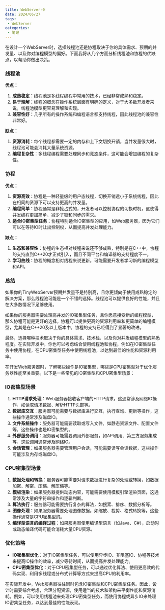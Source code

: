 ```yaml
---
title: WebServer-0
date: 2024/06/27
tags:
 - WebServer
categories:
 - 笔记
---
```



在设计一个WebServer时，选择线程池还是协程取决于你的具体需求、预期的并发量、以及你对编程模型的偏好。下面我将从几个方面分析线程池和协程的优缺点，以帮助你做出决策。

### 线程池

**优点：**
1. **成熟稳定**：线程池是多线程编程中常用的技术，已经非常成熟和稳定。
2. **易于理解**：线程的概念在操作系统层面有明确的定义，对于大多数开发者来说，线程池模型更容易理解和实现。
3. **兼容性好**：几乎所有的操作系统和编程语言都支持线程，因此线程池的兼容性非常好。

**缺点：**
1. **资源消耗**：每个线程都需要一定的内存和上下文切换开销，当并发量很大时，线程池可能会消耗大量系统资源。
2. **编程复杂性**：多线程编程需要处理同步和竞态条件，这可能会增加编程的复杂性。

### 协程

**优点：**
1. **资源高效**：协程是一种轻量级的用户态线程，切换开销远小于系统线程，因此在相同的资源下可以支持更高的并发量。
2. **编程简单**：协程通常是非抢占式的，开发者可以控制协程的切换时机，这使得并发编程更加简单，减少了锁和同步的需求。
3. **适合IO密集型任务**：协程特别适合IO密集型的应用，如Web服务器，因为它们可以在等待IO时让出控制权，从而提高并发处理能力。

**缺点：**
1. **生态和兼容性**：协程的生态相对线程来说还不够成熟，特别是在C++中，协程的支持直到C++20才正式引入，而且不同平台和编译器的支持程度不一。
2. **学习曲线**：协程的概念相对线程来说更新，可能需要开发者学习新的编程模型和API。

### 总结

如果你的TinyWebServer预期并发量不是特别高，且你更倾向于使用成熟稳定的解决方案，那么线程池可能是一个不错的选择。线程池可以提供良好的性能，并且在大多数情况下足够使用。

如果你的服务器需要处理高并发的IO密集型任务，且你愿意接受新的编程模型，那么协程可能是更好的选择。协程可以提供更高的资源利用率和更简单的编程模型，尤其是在C++20及以上版本中，协程的支持已经得到了显著的改进。

最终，选择哪种技术取决于你的具体需求、技术栈、以及你对并发编程模型的熟悉程度。在实际开发中，你也可以考虑结合使用线程池和协程，例如在IO密集型任务中使用协程，在CPU密集型任务中使用线程池，以达到最佳的性能和资源利用率。

在开发Web服务器时，了解哪些操作是IO密集型，哪些是CPU密集型对于优化服务器性能至关重要。以下是一些常见的IO密集型和CPU密集型场景：

### IO密集型场景

1. **HTTP请求处理**：Web服务器接收客户端的HTTP请求，这通常涉及网络IO操作，如读取请求数据、解析HTTP头部等。
2. **数据库交互**：服务器可能需要与数据库进行交互，执行查询、更新等操作，这些操作通常涉及磁盘IO。
3. **文件系统操作**：服务器可能需要读取或写入文件，如静态资源文件、配置文件等，这些操作也是IO密集型的。
4. **外部服务调用**：服务器可能需要调用外部服务，如API调用、第三方服务集成等，这些调用通常涉及网络IO。
5. **会话管理**：如果服务器需要管理用户会话，可能需要读写会话数据，这些操作可能涉及内存或磁盘IO。

### CPU密集型场景

1. **数据处理和转换**：服务器可能需要对请求数据进行复杂的处理或转换，如数据加密、解密、压缩、解压缩等。
2. **模板渲染**：如果服务器提供动态内容，可能需要使用模板引擎渲染页面，这通常涉及大量的字符串操作和逻辑判断。
3. **算法执行**：服务器可能需要执行复杂的算法，如搜索、排序、数据分析等。
4. **图像处理**：如果服务器需要处理图像数据，如缩放、裁剪、格式转换等，这些操作通常是CPU密集型的。
5. **编译型语言的编译过程**：如果服务器使用编译型语言（如Java、C#），启动时或动态编译代码可能会消耗大量CPU资源。

### 优化策略

- **IO密集型优化**：对于IO密集型任务，可以使用异步IO、非阻塞IO、协程等技术来提高IO操作的效率，减少等待时间，从而提高并发处理能力。
- **CPU密集型优化**：对于CPU密集型任务，可以通过优化算法、使用更高效的代码实现、利用多线程或分布式计算等方式来提高CPU的利用率。

在实际开发中，Web服务器往往同时包含IO密集型和CPU密集型任务。因此，设计时需要综合考虑，合理分配资源，使用适当的技术和架构来平衡性能和资源消耗。例如，可以使用线程池来处理CPU密集型任务，而使用协程或异步IO来处理IO密集型任务，以达到最佳的性能表现。
